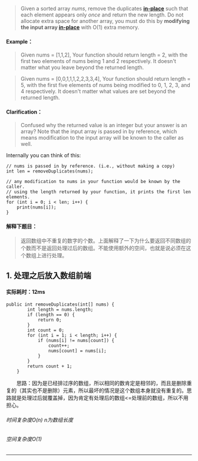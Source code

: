> Given a sorted array *nums*, remove the duplicates [**in-place**](https://en.wikipedia.org/wiki/In-place_algorithm) such that each element appears only *once* and return the new length.
Do not allocate extra space for another array, you must do this by **modifying the input array [in-place](https://en.wikipedia.org/wiki/In-place_algorithm)** with O(1) extra memory.

#### Example：
> Given nums = [1,1,2],
Your function should return length = 2, with the first two elements of nums being 1 and 2 respectively.
It doesn't matter what you leave beyond the returned length.

> Given nums = [0,0,1,1,1,2,2,3,3,4],
Your function should return length = 5, with the first five elements of nums being modified to 0, 1, 2, 3, and 4 respectively.
It doesn't matter what values are set beyond the returned length.
#### Clarification：
> Confused why the returned value is an integer but your answer is an array?
Note that the input array is passed in by reference, which means modification to the input array will be known to the caller as well.

Internally you can think of this:
```
// nums is passed in by reference. (i.e., without making a copy)
int len = removeDuplicates(nums);

// any modification to nums in your function would be known by the caller.
// using the length returned by your function, it prints the first len elements.
for (int i = 0; i < len; i++) {
    print(nums[i]);
}
```
#### 解释下题目：
> 返回数组中不重复的数字的个数。上面解释了一下为什么要返回不同数组的个数而不是返回处理过后的数组。不能使用额外的空间，也就是说必须在这个数组上进行处理。


## 1. 处理之后放入数组前端
#### 实际耗时：12ms
```
public int removeDuplicates(int[] nums) {
        int length = nums.length;
        if (length == 0) {
            return 0;
        }
        int count = 0;
        for (int i = 1; i < length; i++) {
            if (nums[i] != nums[count]) {
                count++;
                nums[count] = nums[i];
            }
        }
        return count + 1;
    }
```
&emsp;&emsp;思路：因为是已经排过序的数组，所以相同的数肯定是相邻的，而且是删除重复的（其实也不是删除）元素，所以最坏的情况是这个数组本身就没有重复的。思路就是处理过后就覆盖掉，因为肯定有处理后的数组<=处理前的数组，所以不用担心。
###### 时间复杂度O(n) n为数组长度
###### 空间复杂度O(1)
---------

